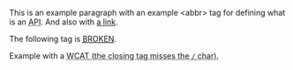 This is an example paragraph with an example &lt;abbr&gt; tag for defining what is an <abbr title="Application Programming Interface">API</abbr>. And also with [a link](https://example.com).

The following tag is [<abbr title="Broken abbr Tag">BROKEN</abbr>](/).

Example with a <abbr title="Wrongly Closed Abbr Tag">WCAT<abbr> (the closing tag misses the `/` char).</abbr></abbr>
